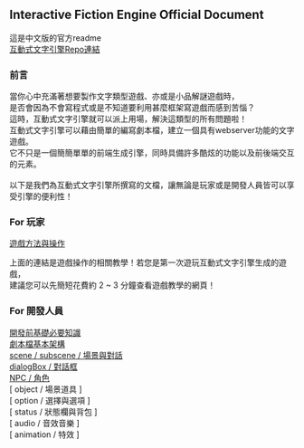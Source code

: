 ## Interactive Fiction Engine Official Document

這是中文版的官方readme <br>
[互動式文字引擎Repo連結](https://github.com/NaoCoding/Interactive-Fiction-Engine.c)

### 前言

當你心中充滿著想要製作文字類型遊戲、亦或是小品解謎遊戲時， <br>
是否會因為不會寫程式或是不知道要利用甚麼框架寫遊戲而感到苦惱？ <br>
這時，互動式文字引擎就可以派上用場，解決這類型的所有問題啦！ <br>
互動式文字引擎可以藉由簡單的編寫劇本檔，建立一個具有webserver功能的文字遊戲。 <br>
它不只是一個簡簡單單的前端生成引擎，同時具備許多酷炫的功能以及前後端交互的元素。 <br>
<br>
以下是我們為互動式文字引擎所撰寫的文檔，讓無論是玩家或是開發人員皆可以享受引擎的便利性！<br>

### For 玩家

[遊戲方法與操作](/Interactive-Fiction-Engine.c.document/HowToPlay-zhtw.html) <br>

上面的連結是遊戲操作的相關教學！若您是第一次遊玩互動式文字引擎生成的遊戲， <br>
建議您可以先簡短花費約 2 ~ 3 分鐘查看遊戲教學的網頁！ <br>

### For 開發人員

[開發前基礎必要知識](/Interactive-Fiction-Engine.c.document/before_dev_zhtw.html) <br>
[劇本檔基本架構](/Interactive-Fiction-Engine.c.document/dev_general_zhtw.html) <br>
[ scene / subscene / 場景與對話 ](/Interactive-Fiction-Engine.c.document/scene_zhtw.html) <br>
[ dialogBox / 對話框 ](/Interactive-Fiction-Engine.c.document/dialogBox_zhtw.html) <br>
[ NPC / 角色 ](/Interactive-Fiction-Engine.c.document/character_zhtw.html) <br>
[ object / 場景道具 ] <br>
[ option / 選擇與選項 ] <br>
[ status / 狀態欄與背包 ] <br>
[ audio / 音效音樂 ] <br>
[ animation / 特效 ] <br>



